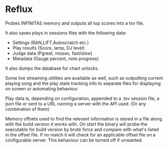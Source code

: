 # Reflux

Probes INFINITAS memory and outputs all top scores into a tsv file.

It also saves plays in sessions files with the following data:
- Settings (RAN,LIFT,Autoscratch etc.)
- Play results (Score, lamp, DJ level)
- Judge data (Pgreat, misses, fast/slow)
- Metadata (Gauge percent, note progress)

It also dumps the database for chart unlocks.

Some live streaming utilities are available as well, such as outputting current playing song and the play state tracking info to separate files for displaying on screen or automating behaviour.

Play data is, depending on configuration, appended to a .tsv session file, a json file or sent to a URL running a server with the API used. (Or any combination of them)

Memory offsets used to find the relevant information is stored in a file along with the build version it works with. On start the binary will probe the executable for build version by brute force and compare with what's listed in the offset file.
If no match it will check for an applicable offset file on a configurable server.
This behaviour can be turned off if unwanted.
